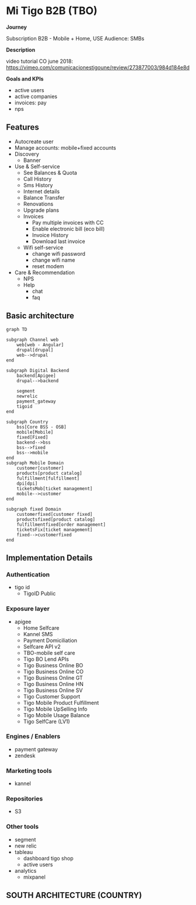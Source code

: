 
# Mi Tigo B2B (TBO)

**Journey**

Subscription B2B - Mobile + Home, USE
Audience: SMBs

**Description**

video tutorial CO june 2018: https://vimeo.com/comunicacionestigoune/review/273877003/984d184e8d

**Goals and KPIs**
- active users
- active companies
- invoices: pay
- nps

## Features
- Autocreate user
- Manage accounts: mobile+fixed accounts
- Discovery
    - Banner
- Use & Self-service
    - See Balances & Quota
    - Call History
    - Sms History
    - Internet details 
    - Balance Transfer
    - Renovations
    - Upgrade plans
    - Invoices
       - Pay multiple invoices with CC
       - Enable electronic bill (eco bill)
        - Invoice History
        - Download last invoice
    - Wifi self-service
        - change wifi password
        - change wifi name
        - reset modem
- Care & Recommendation
    - NPS
    - Help
        - chat
        - faq



## Basic architecture

```mermaid
graph TD

subgraph Channel web
    web[web - Angular]
    drupal[drupal]
    web-->drupal
end

subgraph Digital Backend
    backend[Apigee]
    drupal-->backend

    segment
    newrelic
    payment_gateway
    tigoid
end

subgraph Country
    bss[Core BSS - OSB]
    mobile[Mobile]
    fixed[Fixed]
    backend-->bss
    bss-->fixed
    bss-->mobile
end
subgraph Mobile Domain
    customer[customer]
    products[product catalog]
    fulfillment[fulfillment]
    dpi[dpi]
    ticketsMob[ticket management]
    mobile-->customer
end

subgraph fixed Domain
    customerfixed[customer fixed]
    productsfixed[product catalog]
    fulfillmentfixed[order management]
    ticketsFix[ticket management]
    fixed-->customerfixed
end

```

## Implementation Details

### Authentication
- tigo id
    - TigoID Public

### Exposure layer
- apigee
    - Home Selfcare	
	- Kannel SMS	
	- Payment Domiciliation	
	- Selfcare API v2	
	- TBO-mobile self care	
	- Tigo BO Lend APIs	
	- Tigo Business Online BO	
	- Tigo Business Online CO	
	- Tigo Business Online GT	
	- Tigo Business Online HN	
	- Tigo Business Online SV	
	- Tigo Customer Support	
	- Tigo Mobile Product Fulfillment	
	- Tigo Mobile UpSelling Info	
	- Tigo Mobile Usage Balance	
	- Tigo SelfCare (LV1)	


### Engines / Enablers
- payment gateway
- zendesk

### Marketing tools
- kannel

### Repositories
- S3

### Other tools
- segment
- new relic
- tableau
    - dashboard tigo shop
    - active users
- analytics
    - mixpanel

## SOUTH ARCHITECTURE (COUNTRY)


